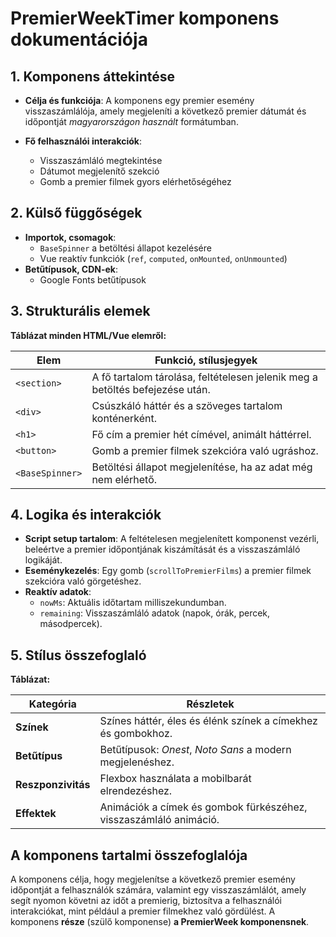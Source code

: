 # **PremierWeekTimer komponens dokumentációja**

## **1. Komponens áttekintése**
- **Célja és funkciója**: A komponens egy premier esemény visszaszámlálója, amely megjeleníti a következő premier dátumát és időpontját *magyarországon használt* formátumban.

- **Fő felhasználói interakciók**:
  - Visszaszámláló megtekintése
  - Dátumot megjelenítő szekció
  - Gomb a premier filmek gyors elérhetőségéhez

## **2. Külső függőségek**
- **Importok, csomagok**:
  - `BaseSpinner` a betöltési állapot kezelésére
  - Vue reaktív funkciók (`ref`, `computed`, `onMounted`, `onUnmounted`)
- **Betűtípusok, CDN-ek**:
  - Google Fonts betűtípusok

## **3. Strukturális elemek**
**Táblázat minden HTML/Vue elemről:**

| **Elem**        | **Funkció, stílusjegyek**                                                    |
| --------------- | ---------------------------------------------------------------------------- |
| `<section>`     | A fő tartalom tárolása, feltételesen jelenik meg a betöltés befejezése után. |
| `<div>`         | Csúszkáló háttér és a szöveges tartalom konténerként.                        |
| `<h1>`          | Fő cím a premier hét címével, animált háttérrel.                             |
| `<button>`      | Gomb a premier filmek szekcióra való ugráshoz.                               |
| `<BaseSpinner>` | Betöltési állapot megjelenítése, ha az adat még nem elérhető.                |

## **4. Logika és interakciók**
- **Script setup tartalom**: A feltételesen megjelenített komponenst vezérli, beleértve a premier időpontjának kiszámítását és a visszaszámláló logikáját.
- **Eseménykezelés**: Egy gomb (`scrollToPremierFilms`) a premier filmek szekcióra való görgetéshez.
- **Reaktív adatok**:
  - `nowMs`: Aktuális időtartam milliszekundumban.
  - `remaining`: Visszaszámláló adatok (napok, órák, percek, másodpercek).

## **5. Stílus összefoglaló**
**Táblázat:**

| **Kategória**      | **Részletek**                                                     |
| ------------------ | ----------------------------------------------------------------- |
| **Színek**         | Színes háttér, éles és élénk színek a címekhez és gombokhoz.      |
| **Betűtípus**      | Betűtípusok: *Onest*, *Noto Sans* a modern megjelenéshez.         |
| **Reszponzivitás** | Flexbox használata a mobilbarát elrendezéshez.                    |
| **Effektek**       | Animációk a címek és gombok fürkészéhez, visszaszámláló animáció. |

## **A komponens tartalmi összefoglalója**
A komponens célja, hogy megjelenítse a következő premier esemény időpontját a felhasználók számára, valamint egy visszaszámlálót, amely segít nyomon követni az időt a premierig, biztosítva a felhasználói interakciókat, mint például a premier filmekhez való gördülést. A komponens **része** (szülő komponense) **a PremierWeek komponensnek**.
